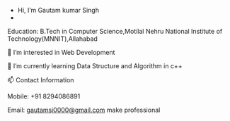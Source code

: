 -  Hi, I’m Gautam kumar Singh
-  
Education: B.Tech in Computer Science,Motilal Nehru National Institute of Technology(MNNIT),Allahabad

👀 I’m interested in Web Development

🌱 I’m currently learning Data Structure and Algorithm in c++

📫 Contact Information

Mobile: +91 8294086891

Email: gautamsi0000@gmail.com make professional


<!---
Gautam12546/Gautam12546 is a ✨ special ✨ repository because its `README.md` (this file) appears on your GitHub profile.
You can click the Preview link to take a look at your changes.
--->
